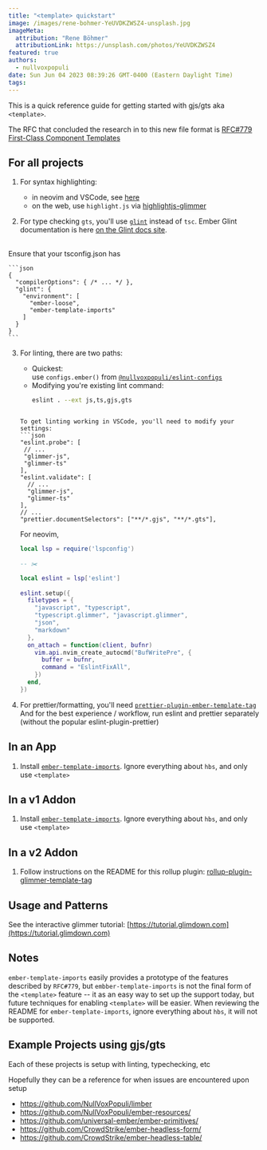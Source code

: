 ```yaml
---
title: "<template> quickstart"
image: /images/rene-bohmer-YeUVDKZWSZ4-unsplash.jpg
imageMeta:
  attribution: "Rene Böhmer"
  attributionLink: https://unsplash.com/photos/YeUVDKZWSZ4
featured: true
authors:
  - nullvoxpopuli
date: Sun Jun 04 2023 08:39:26 GMT-0400 (Eastern Daylight Time)
tags:
---
```


This is a quick reference guide for getting started with gjs/gts aka `<template>`.

The RFC that concluded the research in to this new file format is
[RFC#779 First-Class Component Templates](https://github.com/emberjs/rfcs/pull/779)

## For all projects

1. For syntax highlighting:
    - in neovim and VSCode, see [here](https://github.com/ember-template-imports/ember-template-imports/#editor-integrations)
    - on the web, use `highlight.js` via [highlightjs-glimmer](https://github.com/NullVoxPopuli/highlightjs-glimmer/)

2. For type checking `gts`, you'll use [`glint`](https://github.com/typed-ember/glint) instead of `tsc`.
  Ember Glint documentation is here [on the Glint docs site](https://typed-ember.gitbook.io/glint/environments/ember).
  <br>
  Ensure that your tsconfig.json has 

    ```json 
    {
      "compilerOptions": { /* ... */ },
      "glint": {
        "environment": [
          "ember-loose",
          "ember-template-imports"
        ]
      }
    }
    ```
3. For linting, there are two paths:
    - Quickest:<br>
      use `configs.ember()` from [`@nullvoxpopuli/eslint-configs`](https://github.com/NullVoxPopuli/eslint-configs) 
    - Modifying you're existing lint command:<br>
      ```bash 
      eslint . --ext js,ts,gjs,gts
    ```

    To get linting working in VSCode, you'll need to modify your settings:
    ```json 
    "eslint.probe": [
     // ...
     "glimmer-js", 
     "glimmer-ts"
    ],
    "eslint.validate": [
      // ...
      "glimmer-js",
      "glimmer-ts"
    ],
    // ...
    "prettier.documentSelectors": ["**/*.gjs", "**/*.gts"],
    ```

    For neovim,
    ```lua 
    local lsp = require('lspconfig')
      
    -- ✂️ 

    local eslint = lsp['eslint']
      
    eslint.setup({
      filetypes = { 
        "javascript", "typescript", 
        "typescript.glimmer", "javascript.glimmer", 
        "json", 
        "markdown" 
      },
      on_attach = function(client, bufnr)
        vim.api.nvim_create_autocmd("BufWritePre", {
          buffer = bufnr,
          command = "EslintFixAll",
        })
      end,
    })
    ```

4. For prettier/formatting, you'll need [`prettier-plugin-ember-template-tag`](https://github.com/gitKrystan/prettier-plugin-ember-template-tag/)
  And for the best experience / workflow, run eslint and prettier separately (without the popular eslint-plugin-prettier)

## In an App

1. Install [`ember-template-imports`](https://github.com/ember-template-imports/ember-template-imports/).
  Ignore everything about `hbs`, and only use `<template>`

## In a v1 Addon

1. Install [`ember-template-imports`](https://github.com/ember-template-imports/ember-template-imports/).
  Ignore everything about `hbs`, and only use `<template>`

## In a v2 Addon

1. Follow instructions on the README for this rollup plugin:
[rollup-plugin-glimmer-template-tag](https://github.com/NullVoxPopuli/rollup-plugin-glimmer-template-tag)

## Usage and Patterns

See the interactive glimmer tutorial: [https://tutorial.glimdown.com](https://tutorial.glimdown.com)

## Notes

`ember-template-imports` easily provides a prototype of the features described by `RFC#779`, but `embber-template-imports` is not the final form of the `<template>` feature -- it as an easy way to set up the support today, but future techniques for enabling `<template>` will be easier. When reviewing the README for `ember-template-imports`, ignore everything about `hbs`, it will not be supported.   

## Example Projects using gjs/gts

Each of these projects is setup with linting, typechecking, etc

Hopefully they can be a reference for when issues are encountered upon setup

- https://github.com/NullVoxPopuli/limber
- https://github.com/NullVoxPopuli/ember-resources/
- https://github.com/universal-ember/ember-primitives/
- https://github.com/CrowdStrike/ember-headless-form/
- https://github.com/CrowdStrike/ember-headless-table/
